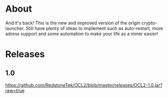 # About
And it's back!
This is the new and improved version of the origin crypto-launcher.
Still have plenty of ideas to implement such as auto-restart, more adress support and some automation to make your life as a miner easier!
# Releases
## 1.0
https://github.com/RedstoneTek/OCL2/blob/master/releases/OCL2-1.0.jar?raw=true
